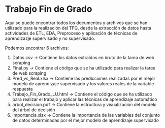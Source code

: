 # Trabajo Fin de Grado 
Aquí se puede encontrar todos los documentos y archivos que se han utilizado para la realización del TFG, desde la extracción de datos hasta actividades de ETL, EDA, Preproceso y aplicación de técnicas de aprendizazje supervisado y no supervisado. 

Podemos encontrar 6 archivos: 
1. Datos.csv -> Contiene los datos extraídos en bruto de la tarea de web scraping
2. Final.py -> Contiene el código que se ha utilizado para realizar la tarea de web scraping
3. Pred_vs_Real.xlsx -> Contiene las predicciones realizadas por el mejor modelo de aprendizaje supervisado y los valores reales de la variable respuesta
4. Trabajo_Fin_Grado_LU.html -> Contiene el código que se ha utilizado para realizar el trabajo y aplicar las técnicas de aprendizaje automático
5. arbol_decision.pdf -> Contiene la estructura y visualización del modelo del árbol de decisión
6. importancia.xlsx -> Contiene la importancia de las variables del conjunto de datos determinadas por el mejor modelo de aprendizaje supervisado
